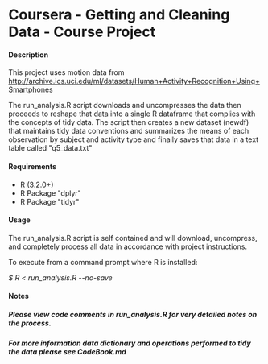 # Coursera - Getting and Cleaning Data - Course Project


#### Description
This project uses motion data from http://archive.ics.uci.edu/ml/datasets/Human+Activity+Recognition+Using+Smartphones 

The run_analysis.R script downloads and uncompresses the data then proceeds to reshape that data into a single R dataframe that complies with the concepts of tidy data.  The script then creates a new dataset (newdf) that maintains tidy data conventions and summarizes the means of each observation by subject and activity type and finally saves that data in a text table called "q5_data.txt"


#### Requirements
* R (3.2.0+)
* R Package "dplyr"
* R Package "tidyr"

#### Usage
  The run_analysis.R script is self contained and will download, uncompress, and completely process all data in accordance with project instructions.
  
  To execute from a command prompt where R is installed:
  
  <i>$ R < run_analysis.R --no-save</i>

#### Notes

##### Please view code comments in run_analysis.R for very detailed notes on the process.

##### For more information data dictionary and operations performed to tidy the data please see CodeBook.md

